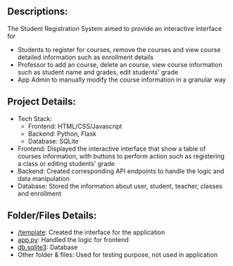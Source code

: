 ## Descriptions:
The Student Registration System aimed to provide an interactive interface for 
- Students to register for courses, remove the courses and view course detailed information such as enrollment details
- Professor to add an course, delete an course, view course information such as student name and grades, edit students' grade
- App Admin to manually modify the course information in a granular way

## Project Details:
- Tech Stack:
  - Frontend: HTML/CSS/Javascript
  - Backend: Python, Flask
  - Database: SQLite
- Frontend: Displayed the interactive interface that show a table of courses information, with buttons to perform action such as registering a class or editing students' grade
- Backend: Created corresponding API endpoints to handle the logic and data manipulation
- Database: Stored the information about user, student, teacher, classes and enrollment

## Folder/Files Details:
- [/template](https://github.com/StevenG777/UCM-CSE106-Student-Registration-System/tree/main/templates): Created the interface for the application
- [app.py](https://github.com/StevenG777/UCM-CSE106-Student-Registration-System/blob/main/app.py): Handled the logic for frontend
- [db.sqlite3](https://github.com/StevenG777/UCM-CSE106-Student-Registration-System/blob/main/db.sqlite3): Database
- Other folder & files: Used for testing purpose, not used in application
